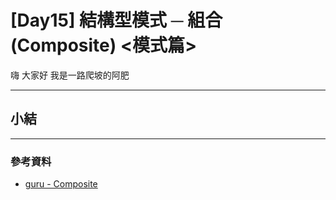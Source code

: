 # [Day15] 結構型模式 ─ 組合(Composite) <模式篇>

嗨 大家好 我是一路爬坡的阿肥

---

##

##

##

##

## 小結

---

### 參考資料

-   [guru - Composite](https://refactoring.guru/design-patterns/composite)
